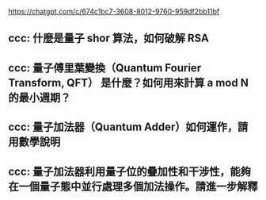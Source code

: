 https://chatgpt.com/c/674c1bc7-3608-8012-9760-959df2bb11bf

## ccc: 什麼是量子 shor 算法，如何破解 RSA

## ccc: 量子傅里葉變換（Quantum Fourier Transform, QFT）  是什麼？如何用來計算 a mod N 的最小週期？

## ccc: 量子加法器（Quantum Adder）如何運作，請用數學說明

## ccc: 量子加法器利用量子位的疊加性和干涉性，能夠在一個量子態中並行處理多個加法操作。請進一步解釋